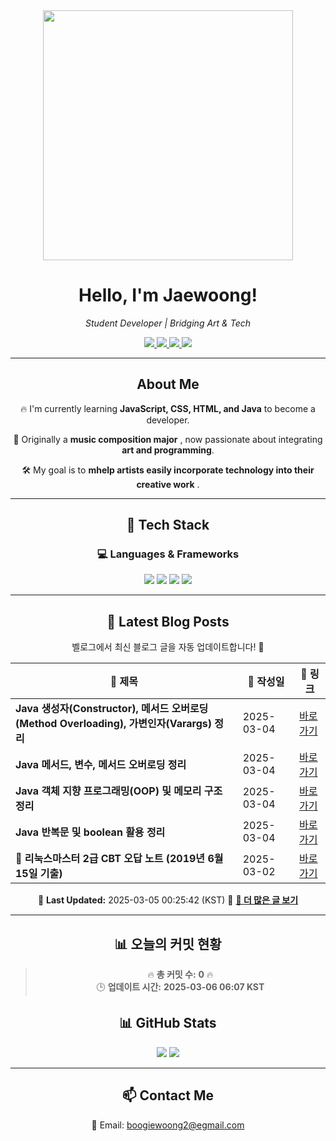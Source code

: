 
<div align="center">
  <img src="https://github.com/Jaewoong-Hwang/Jaewoong-Hwang/blob/main/Character.gif" width="400">
<h1 align="center" font-weight="bold">Hello, I'm Jaewoong! </h1>

<p align="center"><em>Student Developer | Bridging Art & Tech</em></p>

<p align="center">
  <a href="https://github.com/Jaewoong-Hwang">
    <img src="https://img.shields.io/github/followers/Jaewoong-Hwang?label=Follow&style=social" />
  </a>
  <a href="https://velog.io/@mypalebluedot29/posts">
    <img src="https://img.shields.io/badge/Velog-20C997?style=flat-square&logo=velog&logoColor=white"/>
  </a>
  <a href="https://www.youtube.com/@boogiewoong2819">
    <img src="https://img.shields.io/badge/YouTube-FF0000?style=flat-square&logo=youtube&logoColor=white"/>
  </a>
  <a href="https://www.instagram.com/boogie_woong2">
    <img src="https://img.shields.io/badge/Instagram-E4405F?style=flat-square&logo=instagram&logoColor=white"/>
  </a>
</p>

---

## About Me
 <p>🔥 I'm currently learning <strong>JavaScript, CSS, HTML, and Java</strong> to become a developer.</p>
 <p>🎨 Originally a <strong>music composition major</strong> , now passionate about integrating <strong>art and programming</strong>.</p>
 <p>🛠 My goal is to <strong>mhelp artists easily incorporate technology into their creative work</strong> .</p>

---

## 🚀 Tech Stack
### 💻 Languages & Frameworks
<p>
  <img src="https://img.shields.io/badge/JavaScript-F7DF1E?style=for-the-badge&logo=javascript&logoColor=black"/>
  <img src="https://img.shields.io/badge/CSS3-1572B6?style=for-the-badge&logo=css3&logoColor=white"/>
  <img src="https://img.shields.io/badge/HTML5-E34F26?style=for-the-badge&logo=html5&logoColor=white"/>
  <img src="https://img.shields.io/badge/Java-007396?style=for-the-badge&logo=java&logoColor=white"/>
</p>

---



## 📝 Latest Blog Posts
 벨로그에서 최신 블로그 글을 자동 업데이트합니다! 🚀

<!-- BLOG-POST-LIST:START -->
| 📝 제목 | 📅 작성일 | 🔗 링크 |
|---------|------------------|---------|
| **Java 생성자(Constructor), 메서드 오버로딩(Method Overloading), 가변인자(Varargs) 정리** | 2025-03-04 | [바로가기](https://velog.io/@mypalebluedot29/Java-생성자Constructor-메서드-오버로딩Method-Overloading-가변인자Varargs-정리) |
| **Java 메서드, 변수, 메서드 오버로딩 정리** | 2025-03-04 | [바로가기](https://velog.io/@mypalebluedot29/Java-메서드-변수-메서드-오버로딩-정리-u6hee1of) |
| **Java 객체 지향 프로그래밍(OOP) 및 메모리 구조 정리** | 2025-03-04 | [바로가기](https://velog.io/@mypalebluedot29/Java-객체-지향-프로그래밍OOP-및-메모리-구조-정리-efc56ae7) |
| **Java 반복문 및 boolean 활용 정리** | 2025-03-04 | [바로가기](https://velog.io/@mypalebluedot29/Java-반복문-및-boolean-활용-정리) |
| **📌 리눅스마스터 2급 CBT 오답 노트 (2019년 6월 15일 기출)** | 2025-03-02 | [바로가기](https://velog.io/@mypalebluedot29/리눅스마스터-2급-CBT-오답-노트-2019년-6월-15일-기출) |

📅 **Last Updated:** 2025-03-05 00:25:42 (KST)
🔗 **[📖 더 많은 글 보기](https://velog.io/@mypalebluedot29)**
<!-- BLOG-POST-LIST:END -->




---















































































































































































## 📊 오늘의 커밋 현황
> 🔥 **총 커밋 수:** **0** 🔥  
> 🕒 **업데이트 시간:** **2025-03-06 06:07 KST**

## 📊 GitHub Stats
<p align="center">
  <img src="https://github-readme-stats.vercel.app/api?username=Jaewoong-Hwang&show_icons=true&theme=tokyonight"/>
  <img src="https://github-readme-streak-stats.herokuapp.com/?user=Jaewoong-Hwang&theme=tokyonight"/>
</p>


---

## 📫 Contact Me
 📧 Email: boogiewoong2@egmail.com 

</div>





